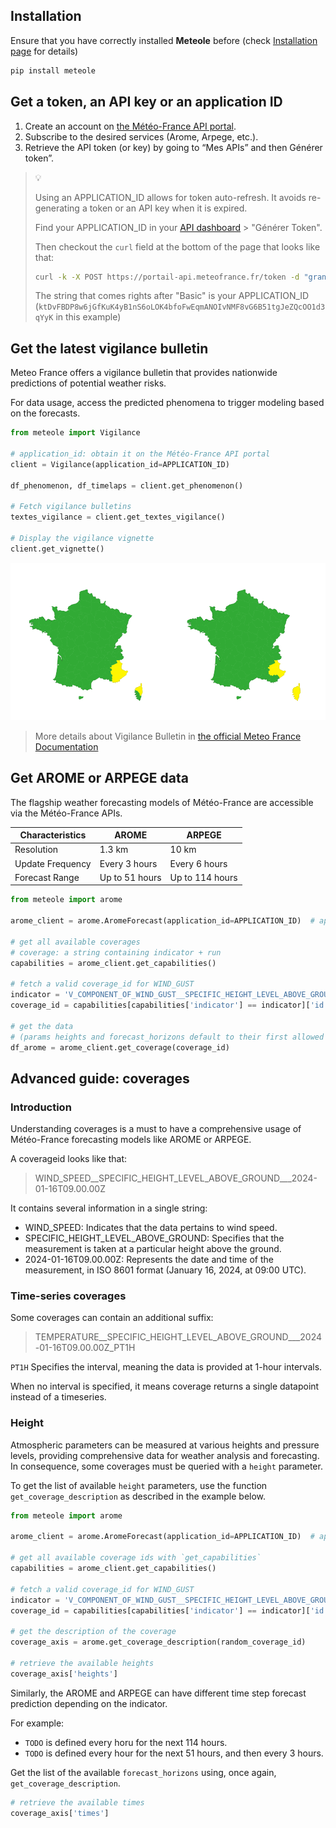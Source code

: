 ## Installation

Ensure that you have correctly installed **Meteole** before (check [Installation page](installation.md) for details)

```python
pip install meteole
```

## Get a token, an API key or an application ID

1. Create an account on [the Météo-France API portal](https://portail-api.meteofrance.fr/).
2. Subscribe to the desired services (Arome, Arpege, etc.).
3. Retrieve the API token (or key) by going to “Mes APIs” and then Générer token”.

> 💡
> 
> Using an APPLICATION_ID allows for token auto-refresh. It avoids re-generating a token or an API key when it is expired.
>
> Find your APPLICATION_ID in your [API dashboard](https://portail-api.meteofrance.fr/web/fr/dashboard) > "Générer Token". 
> 
> Then checkout the `curl` field at the bottom of the page that looks like that: 
> ```bash 
> curl -k -X POST https://portail-api.meteofrance.fr/token -d "grant_type=client_credentials" -H "Authorization: Basic ktDvFBDP8w6jGfKuK4yB1nS6oLOK4bfoFwEqmANOIvNMF8vG6B51tgJeZQcOO1d3qYyK"
> ```
>
> The string that comes rights after "Basic" is your APPLICATION_ID (`ktDvFBDP8w6jGfKuK4yB1nS6oLOK4bfoFwEqmANOIvNMF8vG6B51tgJeZQcOO1d3qYyK` in this example)

## Get the latest vigilance bulletin

Meteo France offers a vigilance bulletin that provides nationwide predictions of potential weather risks.

For data usage, access the predicted phenomena to trigger modeling based on the forecasts.

```python
from meteole import Vigilance

# application_id: obtain it on the Météo-France API portal
client = Vigilance(application_id=APPLICATION_ID) 

df_phenomenon, df_timelaps = client.get_phenomenon() 

# Fetch vigilance bulletins
textes_vigilance = client.get_textes_vigilance() 

# Display the vigilance vignette
client.get_vignette() 
```

![bulletin vigilance](./assets/img/png/vignette_exemple.png)

> More details about Vigilance Bulletin in [the official Meteo France Documentation](https://donneespubliques.meteofrance.fr/?fond=produit&id_produit=305&id_rubrique=50)

## Get AROME or ARPEGE data

The flagship weather forecasting models of Météo-France are accessible via the Météo-France APIs.

| Characteristics  | AROME                | ARPEGE               |
|------------------|----------------------|----------------------|
| Resolution       | 1.3 km               | 10 km                |
| Update Frequency | Every 3 hours        | Every 6 hours        |
| Forecast Range   | Up to 51 hours       | Up to 114 hours      |

```python
from meteole import arome

arome_client = arome.AromeForecast(application_id=APPLICATION_ID)  # api_key found on portail.meteo-france.Fr

# get all available coverages
# coverage: a string containing indicator + run
capabilities = arome_client.get_capabilities()

# fetch a valid coverage_id for WIND_GUST
indicator = 'V_COMPONENT_OF_WIND_GUST__SPECIFIC_HEIGHT_LEVEL_ABOVE_GROUND'
coverage_id = capabilities[capabilities['indicator'] == indicator]['id'].iloc[0]

# get the data 
# (params heights and forecast_horizons default to their first allowed value)
df_arome = arome_client.get_coverage(coverage_id)  
```

## Advanced guide: coverages

### Introduction

Understanding coverages is a must to have a comprehensive usage of Météo-France forecasting models like AROME or ARPEGE.

A coverageid looks like that:

> WIND_SPEED__SPECIFIC_HEIGHT_LEVEL_ABOVE_GROUND___2024-01-16T09.00.00Z

It contains several information in a single string:

- WIND_SPEED: Indicates that the data pertains to wind speed.
- SPECIFIC_HEIGHT_LEVEL_ABOVE_GROUND: Specifies that the measurement is taken at a particular height above the ground.
- 2024-01-16T09.00.00Z: Represents the date and time of the measurement, in ISO 8601 format (January 16, 2024, at 09:00 UTC).

### Time-series coverages

Some coverages can contain an additional suffix:

> TEMPERATURE__SPECIFIC_HEIGHT_LEVEL_ABOVE_GROUND___2024-01-16T09.00.00Z_PT1H

`PT1H` Specifies the interval, meaning the data is provided at 1-hour intervals. 

When no interval is specified, it means coverage returns a single datapoint instead of a timeseries.

### Height

Atmospheric parameters can be measured at various heights and pressure levels, providing comprehensive data for weather analysis and forecasting. In consequence, some coverages must be queried with a `height` parameter.

To get the list of available `height` parameters, use the function `get_coverage_description` as described in the example below.

```python
from meteole import arome

arome_client = arome.AromeForecast(application_id=APPLICATION_ID)  # api_key found on portail.meteo-france.Fr

# get all available coverage ids with `get_capabilities`
capabilities = arome_client.get_capabilities()

# fetch a valid coverage_id for WIND_GUST
indicator = 'V_COMPONENT_OF_WIND_GUST__SPECIFIC_HEIGHT_LEVEL_ABOVE_GROUND'
coverage_id = capabilities[capabilities['indicator'] == indicator]['id'].iloc[0]

# get the description of the coverage
coverage_axis = arome.get_coverage_description(random_coverage_id)

# retrieve the available heights 
coverage_axis['heights']
```

Similarly, the AROME and ARPEGE can have different time step forecast prediction depending on the indicator.

For example:

- `TODO` is defined every horu for the next 114 hours.
- `TODO` is defined every hour for the next 51 hours, and then every 3 hours.

Get the list of the available `forecast_horizons` using, once again, `get_coverage_description`.

```python
# retrieve the available times
coverage_axis['times']
```
